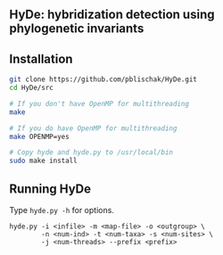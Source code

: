 ## HyDe: hybridization detection using phylogenetic invariants

## Installation

```bash
git clone https://github.com/pblischak/HyDe.git
cd HyDe/src

# If you don't have OpenMP for multithreading
make

# If you do have OpenMP for multithreading
make OPENMP=yes

# Copy hyde and hyde.py to /usr/local/bin
sudo make install
```

## Running HyDe

Type `hyde.py -h` for options.

```
hyde.py -i <infile> -m <map-file> -o <outgroup> \
        -n <num-ind> -t <num-taxa> -s <num-sites> \
        -j <num-threads> --prefix <prefix>
```
